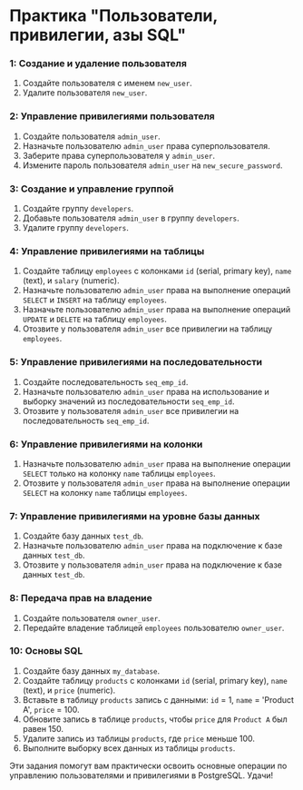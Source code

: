 # Практика "Пользователи, привилегии, азы SQL"

### 1: Создание и удаление пользователя
1. Создайте пользователя с именем `new_user`.
2. Удалите пользователя `new_user`.

### 2: Управление привилегиями пользователя
1. Создайте пользователя `admin_user`.
2. Назначьте пользователю `admin_user` права суперпользователя.
3. Заберите права суперпользователя у `admin_user`.
4. Измените пароль пользователя `admin_user` на `new_secure_password`.

### 3: Создание и управление группой
1. Создайте группу `developers`.
2. Добавьте пользователя `admin_user` в группу `developers`.
3. Удалите группу `developers`.

### 4: Управление привилегиями на таблицы
1. Создайте таблицу `employees` с колонками `id` (serial, primary key), `name` (text), и `salary` (numeric).
2. Назначьте пользователю `admin_user` права на выполнение операций `SELECT` и `INSERT` на таблицу `employees`.
3. Назначьте пользователю `admin_user` права на выполнение операций `UPDATE` и `DELETE` на таблицу `employees`.
4. Отозвите у пользователя `admin_user` все привилегии на таблицу `employees`.

### 5: Управление привилегиями на последовательности
1. Создайте последовательность `seq_emp_id`.
2. Назначьте пользователю `admin_user` права на использование и выборку значений из последовательности `seq_emp_id`.
3. Отозвите у пользователя `admin_user` все привилегии на последовательность `seq_emp_id`.

### 6: Управление привилегиями на колонки
1. Назначьте пользователю `admin_user` права на выполнение операции `SELECT` только на колонку `name` таблицы `employees`.
2. Отозвите у пользователя `admin_user` права на выполнение операции `SELECT` на колонку `name` таблицы `employees`.

### 7: Управление привилегиями на уровне базы данных
1. Создайте базу данных `test_db`.
2. Назначьте пользователю `admin_user` права на подключение к базе данных `test_db`.
3. Отозвите у пользователя `admin_user` права на подключение к базе данных `test_db`.

### 8: Передача прав на владение
1. Создайте пользователя `owner_user`.
2. Передайте владение таблицей `employees` пользователю `owner_user`.

### 10: Основы SQL
1. Создайте базу данных `my_database`.
2. Создайте таблицу `products` с колонками `id` (serial, primary key), `name` (text), и `price` (numeric).
3. Вставьте в таблицу `products` запись с данными: `id` = 1, `name` = 'Product A', `price` = 100.
4. Обновите запись в таблице `products`, чтобы `price` для `Product A` был равен 150.
5. Удалите запись из таблицы `products`, где `price` меньше 100.
6. Выполните выборку всех данных из таблицы `products`.

Эти задания помогут вам практически освоить основные операции по управлению пользователями и привилегиями в PostgreSQL. Удачи!